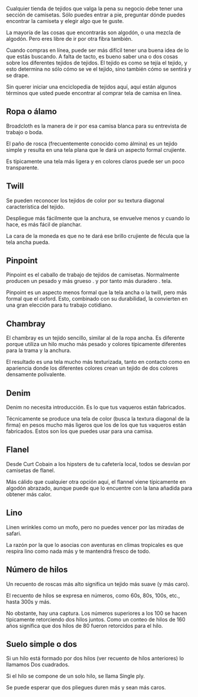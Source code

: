 Cualquier tienda de tejidos que valga la pena su negocio debe tener una sección de camisetas. Sólo puedes entrar a pie, preguntar dónde puedes encontrar la camiseta y elegir algo que te guste.

La mayoría de las cosas que encontrarás son algodón, o una mezcla de algodón. Pero eres libre de ir por otra fibra también.

Cuando compras en línea, puede ser más difícil tener una buena idea de lo que estás buscando. A falta de tacto, es bueno saber una o dos cosas sobre los diferentes tejidos de tejidos. El tejido es como se tejía el tejido, y esto determina no sólo cómo se ve el tejido, sino también cómo se sentirá y se drape.

Sin querer iniciar una enciclopedia de tejidos aquí, aquí están algunos términos que usted puede encontrar al comprar tela de camisa en línea.

## Ropa o álamo

Broadcloth es la manera de ir por esa camisa blanca para su entrevista de trabajo o boda.

El paño de rosca (frecuentemente conocido como álmina) es un tejido simple y resulta en una tela plana que le dará un aspecto formal crujiente.

Es típicamente una tela más ligera y en colores claros puede ser un poco transparente.

## Twill

Se pueden reconocer los tejidos de color por su textura diagonal característica del tejido.

Despliegue más fácilmente que la anchura, se envuelve menos y cuando lo hace, es más fácil de planchar.

La cara de la moneda es que no te dará ese brillo crujiente de fécula que la tela ancha pueda.

## Pinpoint

Pinpoint es el caballo de trabajo de tejidos de camisetas. Normalmente producen un pesado y más grueso . y por tanto más duradero . tela.

Pinpoint es un aspecto menos formal que la tela ancha o la twill, pero más formal que el oxford. Esto, combinado con su durabilidad, la convierten en una gran elección para tu trabajo cotidiano.

## Chambray

El chambray es un tejido sencillo, similar al de la ropa ancha. Es diferente porque utiliza un hilo mucho más pesado y colores típicamente diferentes para la trama y la anchura.

El resultado es una tela mucho más texturizada, tanto en contacto como en apariencia donde los diferentes colores crean un tejido de dos colores densamente polivalente.

## Denim

Denim no necesita introducción. Es lo que tus vaqueros están fabricados.

Técnicamente se produce una tela de color (busca la textura diagonal de la firma) en pesos mucho más ligeros que los de los que tus vaqueros están fabricados. Estos son los que puedes usar para una camisa.

## Flanel

Desde Curt Cobain a los hipsters de tu cafetería local, todos se desvían por camisetas de flanel.

Más cálido que cualquier otra opción aquí, el flannel viene típicamente en algodón abrazado, aunque puede que lo encuentre con la lana añadida para obtener más calor.

## Lino

Linen wrinkles como un mofo, pero no puedes vencer por las miradas de safari.

La razón por la que lo asocias con aventuras en climas tropicales es que respira lino como nada más y te mantendrá fresco de todo.

## Número de hilos

Un recuento de roscas más alto significa un tejido más suave (y más caro).

El recuento de hilos se expresa en números, como 60s, 80s, 100s, etc., hasta 300s y más.

No obstante, hay una captura. Los números superiores a los 100 se hacen típicamente retorciendo dos hilos juntos. Como un conteo de hilos de 160 años significa que dos hilos de 80 fueron retorcidos para el hilo.

## Suelo simple o dos

Si un hilo está formado por dos hilos (ver recuento de hilos anteriores) lo llamamos Dos cuadrados.

Si el hilo se compone de un solo hilo, se llama Single ply.

Se puede esperar que dos pliegues duren más y sean más caros.
